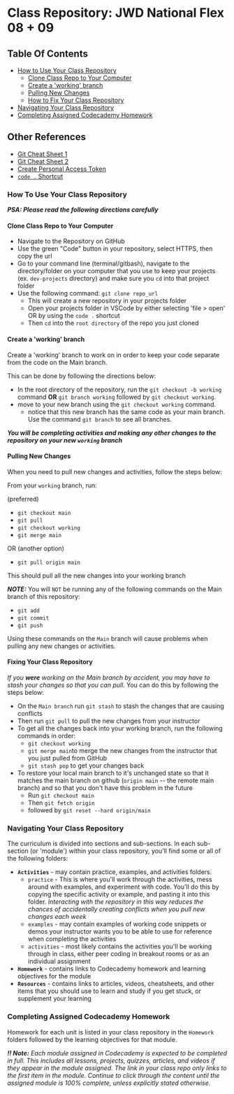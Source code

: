 # Class Repository: JWD National Flex 08 + 09
<!-- Adjusted Flex Curriculum Layout -->

## Table Of Contents

- [How to Use Your Class Repository](#how-to-use-your-class-repository)
  - [Clone Class Repo to Your Computer](#clone-class-repo-to-your-computer)
  - [Create a 'working' branch](#create-a-working-branch)
  - [Pulling New Changes](#pulling-new-changes)
  - [How to Fix Your Class Repository](#fixing-your-class-repository)
- [Navigating Your Class Repository](#navigating-your-class-repository)
- [Completing Assigned Codecademy Homework](#completing-assigned-codecademy-homework)

## Other References

- [Git Cheat Sheet 1](https://education.github.com/git-cheat-sheet-education.pdf)
- [Git Cheat Sheet 2](https://docs.google.com/document/d/16UxiLWYXl5pt6Ql6wZoNdNxFKmSqKbTC/copy)
- [Create Personal Access Token](https://docs.github.com/en/enterprise-server@3.4/authentication/keeping-your-account-and-data-secure/creating-a-personal-access-token)
- [`code .` Shortcut](./assets/installations/Code.shortcut/code.shortcut.md)

### How To Use Your Class Repository

***PSA: Please read the following directions carefully***

#### Clone Class Repo to Your Computer

- Navigate to the Repository on GitHub
- Use the green "Code" button in your repository, select HTTPS, then copy the url
- Go to your command line (terminal/gitbash), navigate to the directory/folder on your computer that you use to keep your projects (ex. `dev-projects` directory) and make sure you `cd` into that project folder
- Use the following command: `git clone repo_url`
  - This will create a new repository in your projects folder
  - Open your projects folder in VSCode by either selecting 'file > open' OR by using the `code .` shortcut
  - Then `cd` into the `root directory` of the repo you just cloned

#### Create a 'working' branch

Create a 'working' branch to work on in order to keep your code separate from the code on the Main branch.

This can be done by following the directions below:

- In the root directory of the repository, run the `git checkout -b working` command
**OR**
`git branch working` followed by
`git checkout working`.
- move to your new branch using the
`git checkout working` command.
  - notice that this new branch has the same code as your main branch. Use the command `git branch` to see all branches.

***You will be completing activities and making any other changes to the repository on your new `working` branch***

#### Pulling New Changes

When you need to pull new changes and activities, follow the steps below:

From your `working` branch, run:

(preferred)
- `git checkout main`
- `git pull`
- `git checkout working`
- `git merge main`

OR (another option)
- `git pull origin main`

This should pull all the new changes into your working branch

***NOTE:***
You will `NOT` be running any of the following commands on the Main branch of this repository:

- `git add`
- `git commit`
- `git push`

Using these commands on the `Main` branch will cause problems when pulling any new changes or activities.

#### Fixing Your Class Repository

*If you **were** working on the Main branch by accident, you may have to stash your changes so that you can pull.* You can do this by following the steps below:

- On the `Main branch` run `git stash` to stash the changes that are causing conflicts
- Then run `git pull` to pull the new changes from your instructor
- To get all the changes back into your working branch, run the following commands in order:
  - `git checkout working`
  - `git merge main`to merge the new changes from the instructor that you just pulled from GitHub
  - `git stash pop` to get your changes back
- To restore your local main branch to it's unchanged state so that it matches the main branch on github (`origin main` -- the remote main branch) and so that you don't have this problem in the future
  - Run `git checkout main`
  - Then `git fetch origin`
  - followed by `git reset --hard origin/main`

### Navigating Your Class Repository

The curriculum is divided into sections and sub-sections. In each sub-section (or 'module') within your class repository, you'll find some or all of the following folders:

- **`Activities`** - may contain practice, examples, and activities folders.
  - `practice` - This is where you'll work through the activities, mess around with examples, and experiment with code. You'll do this by copying the specific activity or example, and pasting it into this folder. *Interacting with the repository in this way reduces the chances of accidentally creating conflicts when you pull new changes each week*
  - `examples` - may contain examples of working code snippets or demos your instructor wants you to be able to use for reference when completing the activities
  - `activities` - most likely contains the activities you'll be working through in class, either peer coding in breakout rooms or as an individual assignment
- **`Homework`** - contains links to Codecademy homework and learning objectives for the module
- **`Resources`** - contains links to articles, videos, cheatsheets, and other items that you should use to learn and study if you get stuck, or supplement your learning

### Completing Assigned Codecademy Homework

Homework for each unit is listed in your class repository in the `Homework` folders followed by the learning objectives for that module.

***!! Note:*** **Each module assigned in Codecademy is expected to be completed in full*. This includes *all lessons, projects, quizzes, articles, and videos* if they appear in the module assigned. The link in your class repo only links to the first item in the module. Continue to click through the content until the assigned module is 100% complete, unless explicitly stated otherwise.*
